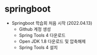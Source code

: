 # springboot

* Springboot 학습회 처음 시작 (2022.04.13)
  - Github 계정 생성
  - Spring Tools 4 다운로드
  - Open JDK 1.8 다운로드 및 압축해제
  - Spring Tools 4 설치
